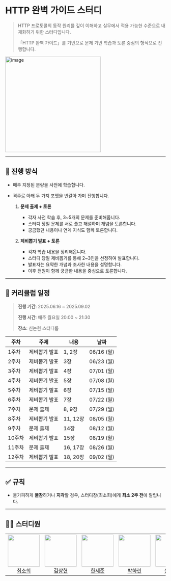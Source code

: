 

# HTTP 완벽 가이드 스터디


> HTTP 프로토콜의 동작 원리를 깊이 이해하고 실무에서 적용 가능한 수준으로 내재화하기 위한 스터디입니다.
> 
> 「HTTP 완벽 가이드」를 기반으로 문제 기반 학습과 토론 중심의 형식으로 진행합니다.

<img width="300" alt="image" src="https://github.com/user-attachments/assets/04c4954f-db4a-4b70-a160-1f919d411993">


---

## 💫 진행 방식

* 매주 지정된 분량을 사전에 학습합니다.
* 격주로 아래 두 가지 포맷을 번갈아 가며 진행합니다.

  1. **문제 출제 + 토론**

     * 각자 사전 학습 후, 3\~5개의 문제를 준비해옵니다.
     * 스터디 당일 문제를 서로 풀고 해설하며 개념을 토론합니다.
     * 궁금했던 내용이나 연계 지식도 함께 토론합니다.

  2. **제비뽑기 발표 + 토론**

     * 각자 학습 내용을 정리해옵니다.
     * 스터디 당일 제비뽑기를 통해 2\~3인을 선정하여 발표합니다.
     * 발표자는 요약한 개념과 조사한 내용을 설명합니다.
     * 이후 전원이 함께 궁금한 내용을 중심으로 토론합니다.

---

## 📅 커리큘럼 일정

> **진행 기간**: 2025.06.16 \~ 2025.09.02
> 
> **진행 시간**: 매주 월요일 20:00 \~ 21:30
> 
> **장소**: 신논현 스터디룸

| **주차** | **주제**  | **내용**  | **날짜**    |
| ------ | ------- | ------- | --------- |
| 1주차    | 제비뽑기 발표 | 1, 2장   | 06/16 (월) |
| 2주차    | 제비뽑기 발표 | 3장      | 06/23 (월) |
| 3주차    | 제비뽑기 발표 | 4장      | 07/01 (월) |
| 4주차    | 제비뽑기 발표 | 5장      | 07/08 (월) |
| 5주차    | 제비뽑기 발표 | 6장      | 07/15 (월) |
| 6주차    | 제비뽑기 발표 | 7장      | 07/22 (월) |
| 7주차    | 문제 출제   | 8, 9장   | 07/29 (월) |
| 8주차    | 제비뽑기 발표 | 11, 12장 | 08/05 (월) |
| 9주차    | 문제 출제   | 14장     | 08/12 (월) |
| 10주차   | 제비뽑기 발표 | 15장     | 08/19 (월) |
| 11주차   | 문제 출제   | 16, 17장 | 08/26 (월) |
| 12주차   | 제비뽑기 발표 | 18, 20장 | 09/02 (월) |

---

## ✅ 규칙

* 불가피하게 **불참**하거나 **지각**할 경우, 스터디장(최소희)에게 **최소 2주 전**에 알립니다.

---

## 🧑‍💻 스터디원

<table>
<tr height="120px">
<td align="center">
<a href="https://github.com/huisso97"><img height="100px" width="100px" src="https://github.com/huisso97.png"/></a>
<br />
<a href="https://github.com/huisso97">최소희</a>
</td>
<td align="center">
<a href="https://github.com/headring"><img height="100px" width="100px" src="https://github.com/headring.png"/></a>
<br />
<a href="https://github.com/headring">김상현</a>
</td>
<td align="center">
<a href="https://github.com/hansejun"><img height="100px" width="100px" src="https://github.com/hansejun.png"/></a>
<br />
<a href="https://github.com/hansejun">한세준</a>
</td>
<td align="center">
<a href="https://github.com/khakaa"><img height="100px" width="100px" src="https://github.com/khakaa.png"/></a>
<br />
<a href="https://github.com/khakaa">박하린</a>
</td>
<td align="center">
<a href="https://github.com/minpaper-dev"><img height="100px" width="100px" src="https://github.com/minpaper-dev.png"/></a>
<br />
<a href="https://github.com/minpaper-dev">윤민지</a>
</td>
</tr>
</table>

